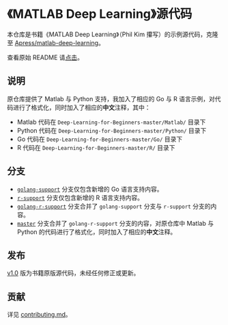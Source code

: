 # 《MATLAB Deep Learning》源代码

本仓库是书籍《MATLAB Deep Learning》（Phil Kim 攥写）的示例源代码，克隆至 [Apress/matlab-deep-learning](https://github.com/Apress/matlab-deep-learning)。

查看原始 README 请[点击](./README_EN.md)。

## 说明

原仓库提供了 Matlab 与 Python 支持，我加入了相应的 Go 与 R 语言示例，对代码进行了格式化，同时加入了相应的**中文**注释，其中：

* Matlab 代码在 `Deep-Learning-for-Beginners-master/Matlab/` 目录下
* Python 代码在 `Deep-Learning-for-Beginners-master/Python/` 目录下
* Go 代码在 `Deep-Learning-for-Beginners-master/Go/` 目录下
* R 代码在 `Deep-Learning-for-Beginners-master/R/` 目录下

## 分支

* [`golang-support`](https://github.com/azxj/matlab-deep-learning/tree/golang-support) 分支仅包含新增的 Go 语言支持内容。
* [`r-support`](https://github.com/azxj/matlab-deep-learning/tree/r-support) 分支仅包含新增的 R 语言支持内容。
* [`golang-r-support`](https://github.com/azxj/matlab-deep-learning/tree/golang-r-support) 分支合并了 `golang-support` 分支与 `r-support` 分支的内容。
* [`master`](https://github.com/azxj/matlab-deep-learning/tree/master) 分支合并了 `golang-r-support` 分支的内容，对原仓库中 Matlab 与 Python 的代码进行了格式化，同时加入了相应的**中文**注释。

## 发布

[v1.0](https://github.com/azxj/matlab-deep-learning/releases/tag/v1.0) 版为书籍原版源代码，未经任何修正或更新。

## 贡献

详见 [contributing.md](./contributing.md)。

